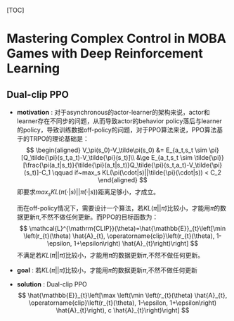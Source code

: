 [TOC] 

# Mastering Complex Control in MOBA Games with Deep Reinforcement Learning

## Dual-clip PPO

- **motivation** : 对于asynchronous的actor-learner的架构来说，actor和learner存在不同步的问题，从而导致actor的behavior policy落后与learner的policy，导致训练数据off-policy的问题，对于PPO算法来说，PPO算法基于的TRPO的理论基础是：
  $$
  \begin{aligned}
  V_\pi(s_0)-V_\tilde\pi(s_0) &= E_{a_t,s_t \sim \pi}[Q_\tilde{\pi}(s_t,a_t)-V_\tilde{\pi}(s_t)]\\
  &\ge E_{a_t,s_t \sim \tilde{\pi}}[\frac{\pi(a_t|s_t)}{\tilde{\pi}(a_t|s_t)}Q_\tilde{\pi}(s_t,a_t)-V_\tilde{\pi}(s_t)]-C_1 \qquad if~max_s KL(\pi(\cdot|s)||\tilde{\pi}(\cdot|s)) < C_2
  \end{aligned}
  $$
  即要求$max_s KL(\pi(\cdot|s)||\tilde{\pi}(\cdot|s))$距离足够小，才成立。

  而在off-policy情况下，需要设计一个算法，若$KL(\pi||\tilde{\pi})$比较小，才能用$\tilde{\pi}$的数据更新$\pi$,不然不做任何更新。而PPO的目标函数为：
  $$
  \mathcal{L}^{\mathrm{CLIP}}(\theta)=\hat{\mathbb{E}}_{t}\left[\min \left(r_{t}(\theta) \hat{A}_{t}, \operatorname{clip}\left(r_{t}(\theta), 1-\epsilon, 1+\epsilon\right) \hat{A}_{t}\right)\right]
  $$
  不满足若$KL(\pi||\tilde{\pi})$比较小，才能用$\tilde{\pi}$的数据更新$\pi$,不然不做任何更新。

- **goal** : 若$KL(\pi||\tilde{\pi})$比较小，才能用$\tilde{\pi}$的数据更新$\pi$,不然不做任何更新

- **solution** : Dual-clip PPO
  $$
  \hat{\mathbb{E}}_{t}\left[\max \left(\min \left(r_{t}(\theta) \hat{A}_{t}, \operatorname{clip}\left(r_{t}(\theta), 1-\epsilon, 1+\epsilon\right) \hat{A}_{t}\right), c \hat{A}_{t}\right)\right]
  $$
  

